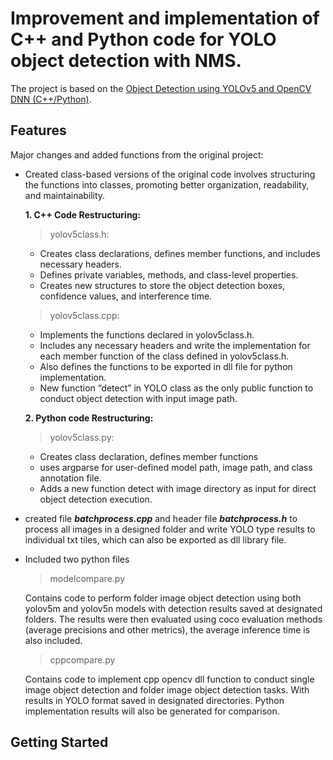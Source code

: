 # Improvement and implementation of C++ and Python code for YOLO object detection with NMS. 

The project is based on the [Object Detection using YOLOv5 and OpenCV DNN (C++/Python)](https://github.com/spmallick/learnopencv/tree/master/Object-Detection-using-YOLOv5-and-OpenCV-DNN-in-CPP-and-Python). 

## Features
Major changes and added functions from the original project:
- Created class-based versions of the original code involves structuring the functions into classes, promoting better organization, readability, and maintainability.

  **1. C++ Code Restructuring:**
    >yolov5class.h:
    
    * Creates class declarations, defines member functions, and includes necessary headers.
    * Defines private variables, methods, and class-level properties.
    * Creates new structures to store the object detection boxes, confidence values, and interference time. 
  
    >yolov5class.cpp:
    
     * Implements the functions declared in yolov5class.h.
     * Includes any necessary headers and write the implementation for each member function of the class defined in yolov5class.h.
     * Also defines the functions to be exported in dll file for python implementation.
     * New function “detect” in YOLO class as the only public function to conduct object detection with input image path.
  
  **2. Python code Restructuring:**
    >yolov5class.py:

     * Creates class declaration, defines member functions
     * uses argparse for user-defined model path, image path, and class annotation file.
     * Adds a new function detect with image directory as input for direct object detection execution.
  
- created file **_batchprocess.cpp_** and header file **_batchprocess.h_** to process all images in a designed folder and write YOLO type results to individual txt tiles, which can also be exported as dll library file.
- Included two python files
     >modelcompare.py
     
     Contains code to perform folder image object detection using both yolov5m and yolov5n models with detection results saved at designated folders. The results were then evaluated using coco evaluation methods (average precisions and other metrics), the average inference time is also included.
  
     >cppcompare.py
     
     Contains code to implement cpp opencv dll function to conduct single image object detection and folder image object detection tasks. With results in YOLO format saved in designated directories. Python implementation results will also be generated for comparison. 
  
## Getting Started
